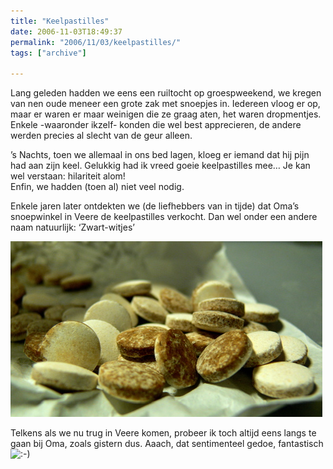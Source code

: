```yaml
---
title: "Keelpastilles"
date: 2006-11-03T18:49:37
permalink: "2006/11/03/keelpastilles/"
tags: ["archive"]

---
```

Lang geleden hadden we eens een ruiltocht op groespweekend, we kregen van nen oude meneer een grote zak met snoepjes in. Iedereen vloog er op, maar er waren er maar weinigen die ze graag aten, het waren dropmentjes. Enkele -waaronder ikzelf- konden die wel best apprecieren, de andere werden precies al slecht van de geur alleen.

’s Nachts, toen we allemaal in ons bed lagen, kloeg er iemand dat hij pijn had aan zijn keel. Gelukkig had ik vreed goeie keelpastilles mee… Je kan wel verstaan: hilariteit alom!  
Enfin, we hadden (toen al) niet veel nodig.

Enkele jaren later ontdekten we (de liefhebbers van in tijde) dat Oma’s snoepwinkel in Veere de keelpastilles verkocht. Dan wel onder een andere naam natuurlijk: ‘Zwart-witjes’

![Keelpastilles](/images/blog/2006/11/keelpastilles.jpg)

Telkens als we nu trug in Veere komen, probeer ik toch altijd eens langs te gaan bij Oma, zoals gistern dus. Aaach, dat sentimenteel gedoe, fantastisch ![:-)](http://www.donebysimon.be/blog/wp-includes/images/smilies/icon_smile.gif)
